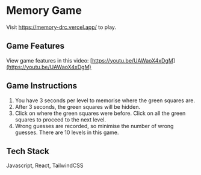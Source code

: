 # Memory Game

Visit https://memory-drc.vercel.app/ to play.

## Game Features

View game features in this video:
[https://youtu.be/UAWaoX4xDgM](https://youtu.be/UAWaoX4xDgM)

## Game Instructions

1. You have 3 seconds per level to memorise where the green squares are.
2. After 3 seconds, the green squares will be hidden.
3. Click on where the green squares were before. Click on all the green squares to proceed to the next level.
4. Wrong guesses are recorded, so minimise the number of wrong guesses.
   There are 10 levels in this game.

## Tech Stack

Javascript, React, TailwindCSS
